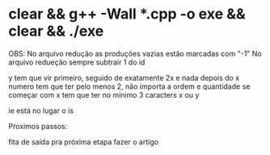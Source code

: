 # clear && g++ -Wall *.cpp -o exe && clear && ./exe

OBS:
No arquivo redução as produções vazias estão marcadas com "-1"
No arquivo redueção sempre subtrair 1 do id


y tem que vir primeiro, seguido de exatamente 2x e nada depois do x
numero tem que ter pelo menos 2, não importa a ordem e quantidade
se começar com x tem que ter no mínimo 3 caracters x ou y

ie está no lugar o is



Pŕoximos passos:

fita de saída pra próxima etapa
fazer o artigo

